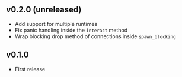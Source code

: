 ## v0.2.0 (unreleased)

* Add support for multiple runtimes
* Fix panic handling inside the `interact` method
* Wrap blocking drop method of connections inside `spawn_blocking`

## v0.1.0

* First release
